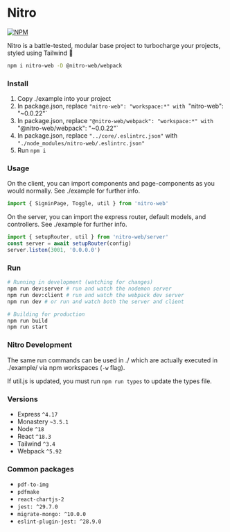 # Nitro

[![NPM](https://img.shields.io/npm/v/nitro-web.svg)](https://www.npmjs.com/package/nitro-web)

Nitro is a battle-tested, modular base project to turbocharge your projects, styled using Tailwind 🚀

```bash
npm i nitro-web -D @nitro-web/webpack
```

### Install

1. Copy ./example into your project
2. In package.json, replace `"nitro-web": "workspace:*" with `"nitro-web": "~0.0.22"`
3. In package.json, replace `"@nitro-web/webpack": "workspace:*" with `"@nitro-web/webpack": "~0.0.22"`
4. In package.json, replace `"../core/.eslintrc.json"` with `"./node_modules/nitro-web/.eslintrc.json"`
5. Run `npm i`

### Usage

On the client, you can import components and page-components as you would normally. See ./example for further info.

```javascript
import { SigninPage, Toggle, util } from 'nitro-web'
```

On the server, you can import the express router, default models, and controllers. See ./example for further info.

```javascript
import { setupRouter, util } from 'nitro-web/server'
const server = await setupRouter(config)
server.listen(3001, '0.0.0.0')
```

### Run

```bash
# Running in development (watching for changes)
npm run dev:server # run and watch the nodemon server
npm run dev:client # run and watch the webpack dev server
npm run dev # or run and watch both the server and client

# Building for production
npm run build
npm run start
```

### Nitro Development

The same run commands can be used in ./ which are actually executed in ./example/ via npm workspaces (`-w` flag).

If util.js is updated, you must run `npm run types` to update the types file.

### Versions

- Express `^4.17`
- Monastery `~3.5.1`
- Node `^18`
- React `^18.3`
- Tailwind `^3.4`
- Webpack `^5.92`

### Common packages

- `pdf-to-img`
- `pdfmake`
- `react-chartjs-2`
- `jest: ^29.7.0`
- `migrate-mongo: ^10.0.0`
- `eslint-plugin-jest: ^28.9.0`

